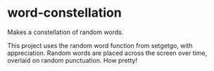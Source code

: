 # word-constellation
Makes a constellation of random words.

This project uses the random word function from setgetgo, with appreciation.
Random words are placed across the screen over time, overlaid on random punctuation. How pretty!
